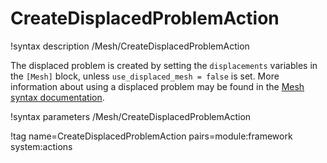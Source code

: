 # CreateDisplacedProblemAction

!syntax description /Mesh/CreateDisplacedProblemAction

The displaced problem is created by setting the `displacements` variables in the
`[Mesh]` block, unless `use_displaced_mesh = false` is set. More information about
using a displaced problem may be found in the [Mesh syntax documentation](syntax/Mesh/index.md).

!syntax parameters /Mesh/CreateDisplacedProblemAction

!tag name=CreateDisplacedProblemAction pairs=module:framework system:actions

